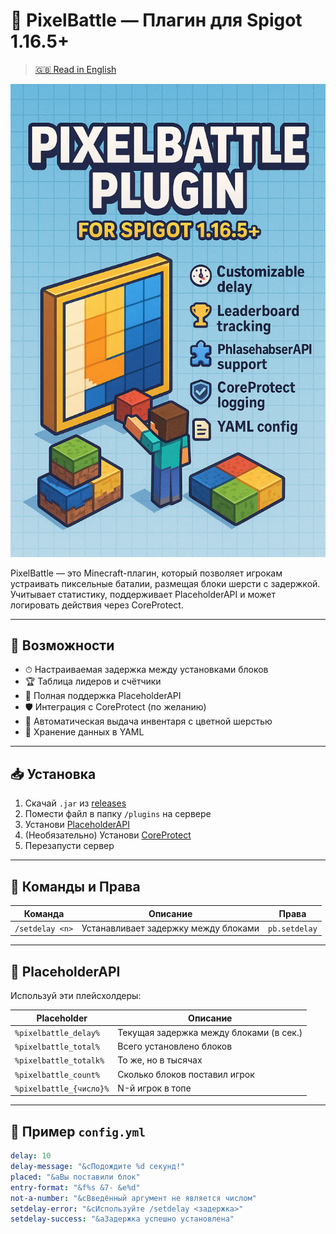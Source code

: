 # 🎨 PixelBattle — Плагин для Spigot 1.16.5+

> [🇬🇧 Read in English](./README.md)

![PixelBattle Plugin Banner](./banner.png)

PixelBattle — это Minecraft-плагин, который позволяет игрокам устраивать пиксельные баталии, размещая блоки шерсти с задержкой. Учитывает статистику, поддерживает PlaceholderAPI и может логировать действия через CoreProtect.

---

## 🚀 Возможности

- ⏱ Настраиваемая задержка между установками блоков
- 🏆 Таблица лидеров и счётчики
- 🧩 Полная поддержка PlaceholderAPI
- 🛡 Интеграция с CoreProtect (по желанию)
- 🧱 Автоматическая выдача инвентаря с цветной шерстью
- 💾 Хранение данных в YAML

---

## 📥 Установка

1. Скачай `.jar` из [releases](https://github.com/YOUR-USERNAME/PixelBattlePlugin/releases)
2. Помести файл в папку `/plugins` на сервере
3. Установи [PlaceholderAPI](https://github.com/PlaceholderAPI/PlaceholderAPI)
4. (Необязательно) Установи [CoreProtect](https://github.com/PlayPro/CoreProtect)
5. Перезапусти сервер

---

## 📜 Команды и Права

| Команда         | Описание                                 | Права           |
|------------------|------------------------------------------|------------------|
| `/setdelay <n>`  | Устанавливает задержку между блоками     | `pb.setdelay`    |

---

## 🧩 PlaceholderAPI

Используй эти плейсхолдеры:

| Placeholder               | Описание                                |
|---------------------------|------------------------------------------|
| `%pixelbattle_delay%`     | Текущая задержка между блоками (в сек.) |
| `%pixelbattle_total%`     | Всего установлено блоков                |
| `%pixelbattle_totalk%`    | То же, но в тысячах                     |
| `%pixelbattle_count%`     | Сколько блоков поставил игрок           |
| `%pixelbattle_{число}%`   | N-й игрок в топе                        |

---

## 🧱 Пример `config.yml`

```yaml
delay: 10
delay-message: "&cПодождите %d секунд!"
placed: "&aВы поставили блок"
entry-format: "&f%s &7- &e%d"
not-a-number: "&cВведённый аргумент не является числом"
setdelay-error: "&cИспользуйте /setdelay <задержка>"
setdelay-success: "&aЗадержка успешно установлена"
```
